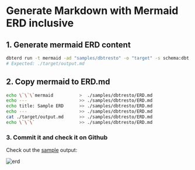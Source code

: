 # Generate Markdown with Mermaid ERD inclusive

## 1. Generate mermaid ERD content

```bash
dbterd run -t mermaid -ad "samples/dbtresto" -o "target" -s schema:dbt.mart -ns model.dbt_resto.staging
# Expected: ./target/output.md
```

## 2. Copy mermaid to ERD.md

```bash
echo \`\`\`mermaid          >  ./samples/dbtresto/ERD.md
echo ---                    >> ./samples/dbtresto/ERD.md
echo title: Sample ERD      >> ./samples/dbtresto/ERD.md
echo ---                    >> ./samples/dbtresto/ERD.md
cat ./target/output.md      >> ./samples/dbtresto/ERD.md
echo \`\`\`                 >> ./samples/dbtresto/ERD.md
```

### 3. Commit it and check it on Github

Check out the [sample](https://github.com/datnguye/dbterd/blob/main/samples/dbtresto/ERD.md) output:

![erd](https://raw.githubusercontent.com/datnguye/dbterd/main/assets/images/sample-mermaid-ERD.png)
